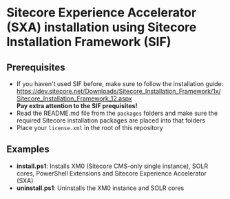 # Sitecore Experience Accelerator (SXA) installation using Sitecore Installation Framework (SIF)

## Prerequisites

* If you haven't used SIF before, make sure to follow the installation guide:  https://dev.sitecore.net/Downloads/Sitecore_Installation_Framework/1x/Sitecore_Installation_Framework_12.aspx  
**Pay extra attention to the SIF prequisites!**
* Read the README.md file from the `packages` folders and make sure the required Sitecore installation packages are placed into that folders
* Place your `license.xml` in the root of this repository

## Examples

* **install.ps1**: Installs XM0 (Sitecore CMS-only single instance), SOLR cores, PowerShell Extensions and Sitecore Experience Accelerator (SXA)
* **uninstall.ps1**: Uninstalls the XM0 instance and SOLR cores